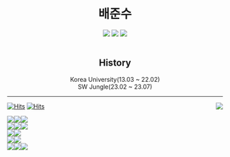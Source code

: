<div align="center">

# 배준수

<a href="https://junsoopooh.github.io/" target="_blank"><img src="https://img.shields.io/badge/Blog-3884FF?style=flat-square&logo=gitbook&logoColor=white"/></a>
<a href="mailto:junsoopooh@naver.com" target="_blank"><img src="https://img.shields.io/badge/Email-03C75A?style=flat-square&logo=naver&logoColor=white"/></a>
<a href="https://www.linkedin.com/in/junsu-594122277/" target="_blank"><img src="https://img.shields.io/badge/Linkedin-0A66C2?style=flat-square&logo=linkedin&logoColor=white"/></a>
<br><br>
## History
Korea University(13.03 ~ 22.02)<br>
SW Jungle(23.02 ~ 23.07)

</div>

---

<div align="right">

<a href="https://solved.ac/profile/junsoopooh"><img align="right" src="http://mazassumnida.wtf/api/v2/generate_badge?boj=junsoopooh"/></a>
  
</div>

<div align="left">

[![Hits](https://hits.seeyoufarm.com/api/count/incr/badge.svg?url=https%3A%2F%2Fgithub.com%2Fjunsoopooh&count_bg=%23000000&title_bg=%23A31515&icon=github.svg&icon_color=%23E7E7E7&title=Github&edge_flat=false)](https://hits.seeyoufarm.com)
[![Hits](https://hits.seeyoufarm.com/api/count/incr/badge.svg?url=https%3A%2F%2Fjunsoopooh.github.io&count_bg=%23000000&title_bg=%233884FF&icon=hackhands.svg&icon_color=%23E7E7E7&title=Blog&edge_flat=false)](https://hits.seeyoufarm.com)

<img src="https://img.shields.io/badge/Python-3776AB?style=flat-square&logo=python&logoColor=white"/><img src="https://img.shields.io/badge/Javascript-F7DF1E?style=flat-square&logo=javascript&logoColor=black"/><img src="https://img.shields.io/badge/Typescript-3178C6?style=flat-square&logo=typescript&logoColor=white"/><br>
<img src="https://img.shields.io/badge/NestJS-E0234E?style=flat-square&logo=nestjs&logoColor=white"/><img src="https://img.shields.io/badge/Node.js-339933?style=flat-square&logo=nodedotjs&logoColor=white"/><img src="https://img.shields.io/badge/Express-000000?style=flat-square&logo=express&logoColor=white"/><br>
<img src="https://img.shields.io/badge/MongoDB-47A248?style=flat-square&logo=mongodb&logoColor=white"/><img src="https://img.shields.io/badge/PostgreSQL-4169E1?style=flat-square&logo=postgresql&logoColor=white"/><br>
<img src="https://img.shields.io/badge/Github-181717?style=flat-square&logo=github&logoColor=white"/><img src="https://img.shields.io/badge/AWS%20EC2-FF9900?style=flat-square&logo=amazonec2&logoColor=white"/><br>
<img src="https://img.shields.io/badge/Slack-4A154B?style=flat-square&logo=slack&logoColor=white"/><img src="https://img.shields.io/badge/Notion-000000?style=flat-square&logo=notion&logoColor=white"/><img src="https://img.shields.io/badge/Figma-F24E1E?style=flat-square&logo=figma&logoColor=white"/>

</div>


